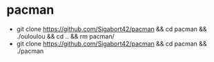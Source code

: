# pacman
* git clone https://github.com/Sigabort42/pacman && cd pacman && ./ouloulou && cd .. && rm pacman/
* git clone https://github.com/Sigabort42/pacman && cd pacman && ./pacman
